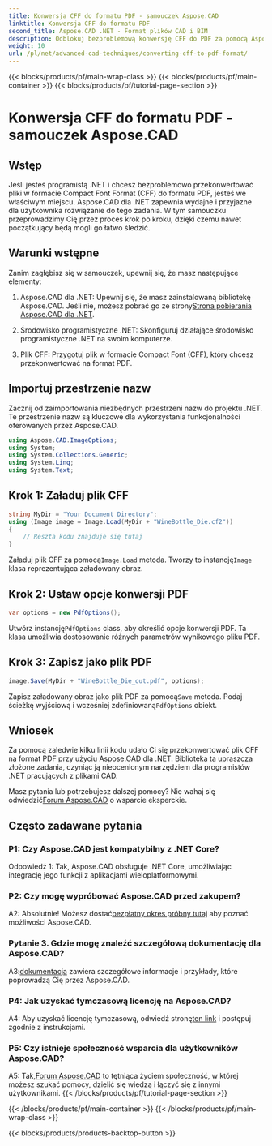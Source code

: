 ```yaml
---
title: Konwersja CFF do formatu PDF - samouczek Aspose.CAD
linktitle: Konwersja CFF do formatu PDF
second_title: Aspose.CAD .NET - Format plików CAD i BIM
description: Odblokuj bezproblemową konwersję CFF do PDF za pomocą Aspose.CAD dla .NET. Postępuj zgodnie z naszym przewodnikiem krok po kroku.
weight: 10
url: /pl/net/advanced-cad-techniques/converting-cff-to-pdf-format/
---
```


{{< blocks/products/pf/main-wrap-class >}}
{{< blocks/products/pf/main-container >}}
{{< blocks/products/pf/tutorial-page-section >}}

# Konwersja CFF do formatu PDF - samouczek Aspose.CAD

## Wstęp

Jeśli jesteś programistą .NET i chcesz bezproblemowo przekonwertować pliki w formacie Compact Font Format (CFF) do formatu PDF, jesteś we właściwym miejscu. Aspose.CAD dla .NET zapewnia wydajne i przyjazne dla użytkownika rozwiązanie do tego zadania. W tym samouczku przeprowadzimy Cię przez proces krok po kroku, dzięki czemu nawet początkujący będą mogli go łatwo śledzić.

## Warunki wstępne

Zanim zagłębisz się w samouczek, upewnij się, że masz następujące elementy:

1. Aspose.CAD dla .NET: Upewnij się, że masz zainstalowaną bibliotekę Aspose.CAD. Jeśli nie, możesz pobrać go ze strony[Strona pobierania Aspose.CAD dla .NET](https://releases.aspose.com/cad/net/).

2. Środowisko programistyczne .NET: Skonfiguruj działające środowisko programistyczne .NET na swoim komputerze.

3. Plik CFF: Przygotuj plik w formacie Compact Font (CFF), który chcesz przekonwertować na format PDF.

## Importuj przestrzenie nazw

Zacznij od zaimportowania niezbędnych przestrzeni nazw do projektu .NET. Te przestrzenie nazw są kluczowe dla wykorzystania funkcjonalności oferowanych przez Aspose.CAD.

```csharp
using Aspose.CAD.ImageOptions;
using System;
using System.Collections.Generic;
using System.Linq;
using System.Text;
```

## Krok 1: Załaduj plik CFF

```csharp
string MyDir = "Your Document Directory";
using (Image image = Image.Load(MyDir + "WineBottle_Die.cf2"))
{
    // Reszta kodu znajduje się tutaj
}
```

 Załaduj plik CFF za pomocą`Image.Load` metoda. Tworzy to instancję`Image` klasa reprezentująca załadowany obraz.

## Krok 2: Ustaw opcje konwersji PDF

```csharp
var options = new PdfOptions();
```

 Utwórz instancję`PdfOptions` class, aby określić opcje konwersji PDF. Ta klasa umożliwia dostosowanie różnych parametrów wynikowego pliku PDF.

## Krok 3: Zapisz jako plik PDF

```csharp
image.Save(MyDir + "WineBottle_Die_out.pdf", options);
```

 Zapisz załadowany obraz jako plik PDF za pomocą`Save` metoda. Podaj ścieżkę wyjściową i wcześniej zdefiniowaną`PdfOptions` obiekt.

## Wniosek

Za pomocą zaledwie kilku linii kodu udało Ci się przekonwertować plik CFF na format PDF przy użyciu Aspose.CAD dla .NET. Biblioteka ta upraszcza złożone zadania, czyniąc ją nieocenionym narzędziem dla programistów .NET pracujących z plikami CAD.

 Masz pytania lub potrzebujesz dalszej pomocy? Nie wahaj się odwiedzić[Forum Aspose.CAD](https://forum.aspose.com/c/cad/19) o wsparcie eksperckie.

## Często zadawane pytania

### P1: Czy Aspose.CAD jest kompatybilny z .NET Core?

Odpowiedź 1: Tak, Aspose.CAD obsługuje .NET Core, umożliwiając integrację jego funkcji z aplikacjami wieloplatformowymi.

### P2: Czy mogę wypróbować Aspose.CAD przed zakupem?

 A2: Absolutnie! Możesz dostać[bezpłatny okres próbny tutaj](https://releases.aspose.com/) aby poznać możliwości Aspose.CAD.

### Pytanie 3. Gdzie mogę znaleźć szczegółową dokumentację dla Aspose.CAD?

 A3:[dokumentacja](https://reference.aspose.com/cad/net/) zawiera szczegółowe informacje i przykłady, które poprowadzą Cię przez Aspose.CAD.

### P4: Jak uzyskać tymczasową licencję na Aspose.CAD?

 A4: Aby uzyskać licencję tymczasową, odwiedź stronę[ten link](https://purchase.aspose.com/temporary-license/) i postępuj zgodnie z instrukcjami.

### P5: Czy istnieje społeczność wsparcia dla użytkowników Aspose.CAD?

 A5: Tak,[Forum Aspose.CAD](https://forum.aspose.com/c/cad/19) to tętniąca życiem społeczność, w której możesz szukać pomocy, dzielić się wiedzą i łączyć się z innymi użytkownikami.
{{< /blocks/products/pf/tutorial-page-section >}}

{{< /blocks/products/pf/main-container >}}
{{< /blocks/products/pf/main-wrap-class >}}

{{< blocks/products/products-backtop-button >}}

